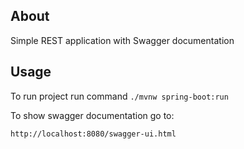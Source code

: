 ## About

Simple REST application with Swagger documentation

## Usage

To run project run command `./mvnw spring-boot:run`

To show swagger documentation go to:
```
http://localhost:8080/swagger-ui.html
```